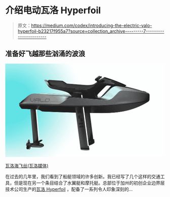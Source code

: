 # 介绍电动瓦洛 Hyperfoil

> 原文：<https://medium.com/codex/introducing-the-electric-valo-hyperfoil-b23217f955a7?source=collection_archive---------7----------------------->

## 准备好飞越那些汹涌的波浪

![](img/0c7f0963281b87501d79b33f6fc81045.png)

[瓦洛海飞丝(瓦洛媒体)](https://images.squarespace-cdn.com/content/v1/63610b04ed3ea73921980eab/1669214877590-BOXA9A1XT3VGW8V9RD79/Side.png?format=2500w)

在过去的几年里，我们看到了船艇领域的许多创新。我已经写了几个这样的交通工具，但是现在另一个条目结合了水翼艇和摩托艇。总部位于加州的初创企业边界层技术公司生产的[瓦洛 Hyperfoil](https://www.ridevalo.com/) ，配备了一系列令人印象深刻的…